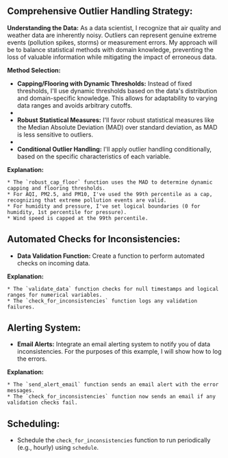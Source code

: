 ## Comprehensive Outlier Handling Strategy:

**Understanding the Data:** As a data scientist, I recognize that air quality and weather data are inherently noisy. Outliers can represent genuine extreme events (pollution spikes, storms) or measurement errors. My approach will be to balance statistical methods with domain knowledge, preventing the loss of valuable information while mitigating the impact of erroneous data.

**Method Selection:**

* **Capping/Flooring with Dynamic Thresholds:** Instead of fixed thresholds, I'll use dynamic thresholds based on the data's distribution and domain-specific knowledge. This allows for adaptability to varying data ranges and avoids arbitrary cutoffs.
* 
* **Robust Statistical Measures:** I'll favor robust statistical measures like the Median Absolute Deviation (MAD) over standard deviation, as MAD is less sensitive to outliers.
* 
* **Conditional Outlier Handling:** I'll apply outlier handling conditionally, based on the specific characteristics of each variable.

   
 **Explanation:**

    * The `robust_cap_floor` function uses the MAD to determine dynamic capping and flooring thresholds.
    * For AQI, PM2.5, and PM10, I've used the 99th percentile as a cap, recognizing that extreme pollution events are valid.
    * For humidity and pressure, I've set logical boundaries (0 for humidity, 1st percentile for pressure).
    * Wind speed is capped at the 99th percentile.

## Automated Checks for Inconsistencies:

* **Data Validation Function:** Create a function to perform automated checks on incoming data.

    
**Explanation:**

    * The `validate_data` function checks for null timestamps and logical ranges for numerical variables.
    * The `check_for_inconsistencies` function logs any validation failures.

## Alerting System:

* **Email Alerts:** Integrate an email alerting system to notify you of data inconsistencies. For the purposes of this example, I will show how to log the errors.

    
**Explanation:**

    * The `send_alert_email` function sends an email alert with the error messages.
    * The `check_for_inconsistencies` function now sends an email if any validation checks fail.

## Scheduling:

* Schedule the `check_for_inconsistencies` function to run periodically (e.g., hourly) using `schedule`.